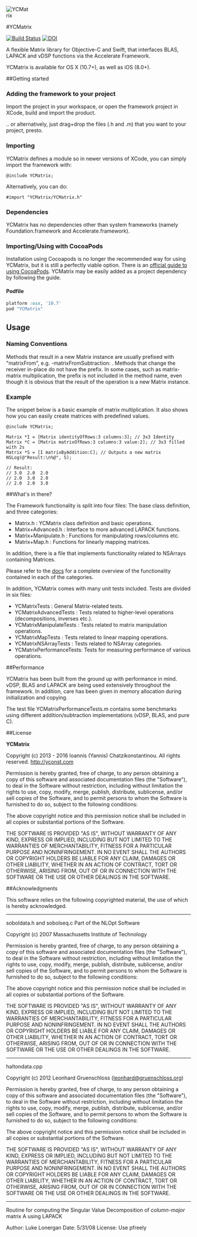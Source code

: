 
<img src="https://raw.githubusercontent.com/yconst/YCMatrix/master/ycmatrix.png" alt="YCMatrix" style="max-width: 64px; max-height: 64px;"/>

#YCMatrix

[![Build Status](https://travis-ci.org/yconst/YCMatrix.svg?branch=master)](https://travis-ci.org/yconst/YCMatrix)
[![DOI](https://zenodo.org/badge/20003/yconst/YCMatrix.svg)](https://zenodo.org/badge/latestdoi/20003/yconst/YCMatrix)

A flexible Matrix library for Objective-C and Swift, that interfaces 
BLAS, LAPACK and vDSP functions via the Accelerate Framework.

YCMatrix is available for OS X (10.7+), as well as iOS (8.0+).

##Getting started

### Adding the framework to your project

Import the project in your workspace, or open the framework project in XCode, build and import the product.

.. or alternatively, just drag+drop the files (.h and .m) that you want to your project, presto.

### Importing

YCMatrix defines a module so in newer versions of XCode, 
 you can simply import the framework with:

    @include YCMatrix;

Alternatively, you can do:

    #import "YCMatrix/YCMatrix.h"

### Dependencies

YCMatrix has no dependencies other than system 
frameworks (namely Foundation.framework and Accelerate.framework). 

### Importing/Using with CocoaPods

Installation using Cocoapods is no longer the recommended way for using YCMatrix, but it is still a perfectly viable option.
There is an [official guide to using CocoaPods](https://guides.cocoapods.org/using/using-cocoapods.html). 
YCMatrix may be easily added as a project dependency by following 
the guide.

#### Podfile

```ruby
platform :osx, '10.7'
pod "YCMatrix"
```

## Usage

### Naming Conventions

Methods that result in a new Matrix instance are usually prefixed with "matrixFrom",
e.g. -matrixFromSubtraction: . Methods that change the receiver in-place
do not have the prefix. In some cases, such as matrix-matrix multiplication,
the prefix is not included in the method name, even though it is obvious that
the result of the operation is a new Matrix instance.

### Example

The snippet below is a basic example of matrix multiplication. 
It also shows how you can easily create matrices with predefined 
values.

    @include YCMatrix;
    
    Matrix *I = [Matrix identityOfRows:3 columns:3]; // 3x3 Identity
    Matrix *C = [Matrix matrixOfRows:3 columns:3 value:2]; // 3x3 filled with 2s
    Matrix *S = [I matrixByAddition:C]; // Outputs a new matrix
    NSLog(@"Result:\n%@", S);
    
    // Result:
    // 3.0  2.0  2.0
    // 2.0  3.0  2.0
    // 2.0  2.0  3.0
    
##What's in there?

The Framework functionality is split into four files: The base class
definition, and three categories:

- Matrix.h                : YCMatrix class definition and basic operations.
- Matrix+Advanced.h       : Interface to more advanced LAPACK functions.
- Matrix+Manipulate.h     : Functions for manipulating rows/columns etc.
- Matrix+Map.h            : Functions for linearly mapping matrices.

In addition, there is a file that implements functionality related to NSArrays containing Matrices.

Please refer to the [docs](http://cocoadocs.org/docsets/YCMatrix/) for a complete overview of the functionality 
contained in each of the categories.

In addition, YCMatrix comes with many unit tests included. Tests are divided in six files:

- YCMatrixTests           : General Matrix-related tests.
- YCMatrixAdvancedTests   : Tests related to higher-level operations (decompositions, inverses etc.).
- YCMatrixManipulateTests : Tests related to matrix manipulation operations.
- YCMatrixMapTests        : Tests related to linear mapping operations.
- YCMatrixNSArrayTests    : Tests related to NSArray categories.
- YCMatrixPerformanceTests: Tests for measuring performance of various operations.

##Performance

YCMatrix has been built from the ground up with performance in mind. vDSP, BLAS and LAPACK are being used extensively throughout the framework. In addition, care has been given in memory allocation during initialization and copying.

The test file YCMatrixPerformanceTests.m contains some benchmarks using different addition/subtraction implementations (vDSP, BLAS, and pure C).

##License

__YCMatrix__

Copyright (c) 2013 - 2016 Ioannis (Yannis) Chatzikonstantinou. All rights reserved.
http://yconst.com

Permission is hereby granted, free of charge, to any person obtaining a copy
of this software and associated documentation files (the "Software"), to deal
in the Software without restriction, including without limitation the rights
to use, copy, modify, merge, publish, distribute, sublicense, and/or sell
copies of the Software, and to permit persons to whom the Software is
furnished to do so, subject to the following conditions:

The above copyright notice and this permission notice shall be included in
all copies or substantial portions of the Software.

THE SOFTWARE IS PROVIDED "AS IS", WITHOUT WARRANTY OF ANY KIND, EXPRESS OR
IMPLIED, INCLUDING BUT NOT LIMITED TO THE WARRANTIES OF MERCHANTABILITY,
FITNESS FOR A PARTICULAR PURPOSE AND NONINFRINGEMENT. IN NO EVENT SHALL THE
AUTHORS OR COPYRIGHT HOLDERS BE LIABLE FOR ANY CLAIM, DAMAGES OR OTHER
LIABILITY, WHETHER IN AN ACTION OF CONTRACT, TORT OR OTHERWISE, ARISING FROM,
OUT OF OR IN CONNECTION WITH THE SOFTWARE OR THE USE OR OTHER DEALINGS IN
THE SOFTWARE.

##Acknowledgments

This software relies on the following copyrighted material, the use of which is hereby acknowledged.

----

soboldata.h and sobolseq.c
Part of the NLOpt Software

Copyright (c) 2007 Massachusetts Institute of Technology

Permission is hereby granted, free of charge, to any person obtaining
a copy of this software and associated documentation files (the
"Software"), to deal in the Software without restriction, including
without limitation the rights to use, copy, modify, merge, publish,
distribute, sublicense, and/or sell copies of the Software, and to
permit persons to whom the Software is furnished to do so, subject to
the following conditions:

The above copyright notice and this permission notice shall be
included in all copies or substantial portions of the Software.

THE SOFTWARE IS PROVIDED "AS IS", WITHOUT WARRANTY OF ANY KIND,
EXPRESS OR IMPLIED, INCLUDING BUT NOT LIMITED TO THE WARRANTIES OF
MERCHANTABILITY, FITNESS FOR A PARTICULAR PURPOSE AND
NONINFRINGEMENT. IN NO EVENT SHALL THE AUTHORS OR COPYRIGHT HOLDERS BE
LIABLE FOR ANY CLAIM, DAMAGES OR OTHER LIABILITY, WHETHER IN AN ACTION
OF CONTRACT, TORT OR OTHERWISE, ARISING FROM, OUT OF OR IN CONNECTION
WITH THE SOFTWARE OR THE USE OR OTHER DEALINGS IN THE SOFTWARE. 

----

haltondata.cpp

Copyright (c) 2012 Leonhard Gruenschloss (leonhard@gruenschloss.org)

Permission is hereby granted, free of charge, to any person obtaining a copy
of this software and associated documentation files (the "Software"), to deal
in the Software without restriction, including without limitation the rights to
use, copy, modify, merge, publish, distribute, sublicense, and/or sell copies
of the Software, and to permit persons to whom the Software is furnished to do
so, subject to the following conditions:

The above copyright notice and this permission notice shall be included in
all copies or substantial portions of the Software.

THE SOFTWARE IS PROVIDED "AS IS", WITHOUT WARRANTY OF ANY KIND, EXPRESS OR
IMPLIED, INCLUDING BUT NOT LIMITED TO THE WARRANTIES OF MERCHANTABILITY,
FITNESS FOR A PARTICULAR PURPOSE AND NONINFRINGEMENT. IN NO EVENT SHALL THE
AUTHORS OR COPYRIGHT HOLDERS BE LIABLE FOR ANY CLAIM, DAMAGES OR OTHER
LIABILITY, WHETHER IN AN ACTION OF CONTRACT, TORT OR OTHERWISE, ARISING FROM,
OUT OF OR IN CONNECTION WITH THE SOFTWARE OR THE USE OR OTHER DEALINGS IN THE
SOFTWARE.

----

Routine for computing the Singular Value Decomposition 
of *column-major* matrix A using LAPACK 

Author:  Luke Lonergan
Date:    5/31/08
License: Use pfreely

